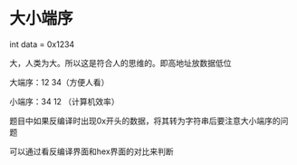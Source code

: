 # 大小端序

int data =  0x1234

大，人类为大。所以这是符合人的思维的。即高地址放数据低位

大端序：12 34（方便人看）

小端序：34 12 （计算机效率）

题目中如果反编译时出现0x开头的数据，将其转为字符串后要注意大小端序的问题

可以通过看反编译界面和hex界面的对比来判断
